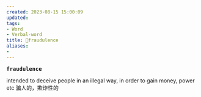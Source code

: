 ```yaml
---
created: 2023-08-15 15:00:09
updated: 
tags: 
- Word
- Verbal-word
title: 🚩fraudulence
aliases:
- 
---
```


<pre><strong>fraudulence</strong></pre>
intended to deceive people in an illegal way, in order to gain money, power etc 骗人的，欺诈性的